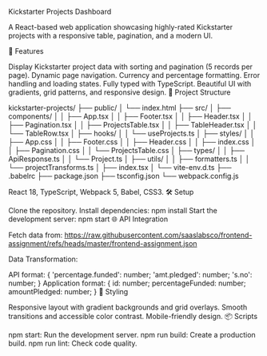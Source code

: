 Kickstarter Projects Dashboard

A React-based web application showcasing highly-rated Kickstarter projects with a responsive table, pagination, and a modern UI.

🚀 Features

Display Kickstarter project data with sorting and pagination (5 records per page).
Dynamic page navigation.
Currency and percentage formatting.
Error handling and loading states.
Fully typed with TypeScript.
Beautiful UI with gradients, grid patterns, and responsive design.
📁 Project Structure

kickstarter-projects/
├── public/
│   └── index.html
├── src/
│   ├── components/
│   │   ├── App.tsx
│   │   ├── Footer.tsx
│   │   ├── Header.tsx
│   │   ├── Pagination.tsx
│   │   ├── ProjectsTable.tsx
│   │   ├── TableHeader.tsx
│   │   └── TableRow.tsx
│   ├── hooks/
│   │   └── useProjects.ts
│   ├── styles/
│   │   ├── App.css
│   │   ├── Footer.css
│   │   ├── Header.css
│   │   ├── index.css
│   │   ├── Pagination.css
│   │   └── ProjectsTable.css
│   ├── types/
│   │   ├── ApiResponse.ts
│   │   └── Project.ts
│   ├── utils/
│   │   ├── formatters.ts
│   │   └── projectTransforms.ts
│   ├── index.tsx
│   └── vite-env.d.ts
├── .babelrc
├── package.json
├── tsconfig.json
└── webpack.config.js

React 18, TypeScript, Webpack 5, Babel, CSS3.
🛠️ Setup

Clone the repository.
Install dependencies:
npm install
Start the development server:
npm start
🌐 API Integration

Fetch data from:
https://raw.githubusercontent.com/saaslabsco/frontend-assignment/refs/heads/master/frontend-assignment.json

Data Transformation:

API format:
{ 'percentage.funded': number; 'amt.pledged': number; 's.no': number; }
Application format:
{ id: number; percentageFunded: number; amountPledged: number; }
🎨 Styling

Responsive layout with gradient backgrounds and grid overlays.
Smooth transitions and accessible color contrast.
Mobile-friendly design.
📦 Scripts

npm start: Run the development server.
npm run build: Create a production build.
npm run lint: Check code quality.